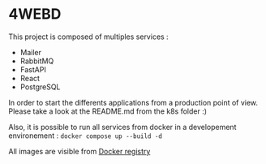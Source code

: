 # 4WEBD

This project is composed of multiples services : 
- Mailer
- RabbitMQ
- FastAPI
- React
- PostgreSQL

In order to start the differents applications from a production point of view. Please take a look at the README.md from the k8s folder :)

Also, it is possible to run all services from docker in a developement environement : ```docker compose up --build -d```

All images are visible from [Docker registry](https://hub.docker.com/u/gabrielti)